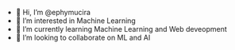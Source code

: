 - 👋 Hi, I’m @ephymucira
- 👀 I’m interested in Machine Learning
- 🌱 I’m currently learning Machine Learning and Web deveopment
- 💞️ I’m looking to collaborate on ML and AI
  
  
